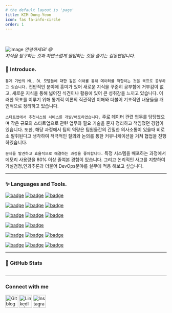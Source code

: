 ```yaml
---
# the default layout is 'page'
title: KIM Dong-Yeon
icon: fas fa-info-circle
order: 1
---
```

<!-- https://zzetao.github.io/awesome-github-profile/ -->
<!-- https://placeholder.com/300x250 -->

<br>

![image](https://user-images.githubusercontent.com/77319450/233773775-f34b9d4f-3c1c-4be7-9c0f-11665128f0d3.jpg)
_안녕하세요! :smile: <br> 지식을 탐구하는 것과 자연스럽게 몰입하는 것을 즐기는 김동연입니다._

### :wave: Introduce.

`통계 기반의 ML, DL 모델들에 대한 깊은 이해를 통해 데이터를 적합하는 것을 목표로 공부하고 있습니다.` 전반적인 분야에 흥미가 있어 새로운 지식을 꾸준히 공부함에 거부감이 없고, 새로운 지식을 통해 넓어진 식견이나 활용에 있어 큰 성취감을 느끼고 있습니다. 이러한
목표를 이루기 위해 통계적 이론의 직관적인 이해와 더불어 기초적인 내용들을 개인적으로 정리하고 있습니다.

`스타트업에서 추천시스템 서비스를 개발/배포하였습니다.` 주로 데이터 관련 업무를 담당했으며 작은 규모의 스타트업으로 관련 업무와 필요 기술을 혼자 정리하고 책임졌던 경험이 있습니다. 또한, 해당 과정에서 팀의 역량은 팀원들간의 긴밀한 의사소통이 있을때 비로소 발휘된다고 생각하여 적극적인 질의와 논의를 통한 커뮤니케이션을 거쳐 협업을 진행하였습니다.

`문제를 발견하고 효율적으로 해결하는 과정을 좋아합니다.` 특정 시스템을 배포하는 과정에서 메모리 사용량을 80% 이상 줄여본 경험이 있습니다. 그리고 논리적인 사고를 지향하여 가설검정,인과추론과 더불어 DevOps분야를 실무에 적용 해보고 싶습니다.

--- 

<!-- 
<style>
  alpha {
    opacity: 0.5; /* 투명도(0~1) 설정 */
  }
</style>

### :mortar_board:Eucation

<table style>
  <tbody style='background:none;border:0px;text-align: left; vertical-align: top;'>

    <tr style='background:none;'>
      <td>강원대학교 <br> <alpha> 2016.03 ~ 2023.02 </alpha></td>
      <td  style="padding-right: 0px;">•</td>
      <td> Bachelor of Science in `Statistics and Data Science`, Double Major. <br> GPA 3.88 / 4.5</td>
    </tr>

    <tr style='background:none;'>
      <td> 빅데이터 인공지능 <br> 창의융합 인재양성과정 <br><alpha> 2020.06 ~ 2020.12 </alpha></td>
      <td  style="padding-right: 0px;">•</td>
      <td> 80일간의 기술인재과정 수료. <br> Python 기초 및 빅데이터 처리/분석, 머신러닝 기술(자연어, 오디오, 이미지) 교육. </td>
    </tr>

    <tr style='background:none;'>
      <td>중소기업 빅데이터 <br> 인재양성과정 <br> <alpha> 2021.08 ~ 2021.12 </alpha></td>
      <td  style="padding-right: 0px;">•</td>
      <td> 80일간의 전문가과정 수료. <br> MLOps 및 딥러닝 심화 과정, 문제 해결 기반의 실전 특화 교육 진행.</td>
    </tr>

    <tr style='background:none;'>
      <td><a href=''> </a> <br><alpha> 2020.06 ~ 2020.12 </alpha></td>
      <td  style="padding-right: 0px;">•</td>
      <td> </td>
    </tr> 

  </tbody>
</table>

--- 
-->

### :sparkles: Languages and Tools.

<!-- [![badge](image)]() : 해당처럼 한번더 안씌우면 url error로 뜸, <a> 태그 안에 <img> 태그가 들어가서 양쪽다 url 입력해야하고 변수지정 방법은 안됨.-->


[![badge](https://img.shields.io/badge/Linux-555555?style=for-the-badge&logo=Linux)]()
[![badge](https://img.shields.io/badge/Windows-555555?style=for-the-badge&logo=windows&logoColor=blue)]()
[![badge](https://img.shields.io/badge/Ubuntu-555555?style=for-the-badge&logo=Ubuntu)]()

[![badge](https://img.shields.io/badge/Python-555555?&style=for-the-badge&logo=Python)]() 
[![badge](https://img.shields.io/badge/R-555555?&style=for-the-badge&logo=R)]() 
[![badge](https://img.shields.io/badge/Markdown-555555?&style=for-the-badge&logo=markdown)]() 

[![badge](https://img.shields.io/badge/scikit--learn-555555?style=for-the-badge&logo=scikit-learn)]() 
[![badge](https://img.shields.io/badge/Pytorch-555555?style=for-the-badge&logo=Pytorch)]() 
[![badge](https://img.shields.io/badge/Tensorflow-555555?style=for-the-badge&logo=Tensorflow)]() 

[![badge](https://img.shields.io/badge/PostgreSQL-555555?style=for-the-badge&logo=PostgreSQL)]() 
[![badge](https://img.shields.io/badge/MySQL-555555?style=for-the-badge&logo=MySQL)]() 

[![badge](https://img.shields.io/badge/Git-555555.svg?style=for-the-badge&logo=Git)]() 
[![badge](https://img.shields.io/badge/Pipenv-555555?style=for-the-badge&logo=pypi)]() 
[![badge](https://img.shields.io/badge/Docker-555555?style=for-the-badge&logo=Docker)]() 

[![badge](https://img.shields.io/badge/GA4-555555?style=for-the-badge&logo=google-analytics)]() 
[![badge](https://img.shields.io/badge/AWS-555555?style=for-the-badge&logo=amazon-aws&logoColor=orange)]() 
[![badge](https://img.shields.io/badge/kubernetes-555555?style=for-the-badge&logo=kubernetes)]() 

---


<!-- 

### :medal_sports: Certification

[![b](https://img.shields.io/badge/2024.02.25%20%7C%20TOEIC%20790-555555?style=for-the-badge)]() 

[![b](https://img.shields.io/badge/2022.09.05%20%7C%20정보처리기사-555555?style=for-the-badge)]() 

[![b](https://img.shields.io/badge/2022.07.15%20%7C%20빅데이터분석기사-555555?style=for-the-badge)]() 

[![b](https://img.shields.io/badge/2021.09.24%20%7C%20ADSP(데이터분석%20준전문가)-555555?style=for-the-badge)]() 

[![b](https://img.shields.io/badge/2021.06.25%20%7C%20SQLD(SQL%20개발)-555555?style=for-the-badge)]() 

[![b](https://img.shields.io/badge/2021.06.02%20%7C%20사회조사분석사%202급-555555?style=for-the-badge)]() 

[![b](https://img.shields.io/badge/2018.03.23%20%7C%20컴퓨터활용능력%201급-555555?style=for-the-badge)]() 
 

|날짜|주최기관|자격증|
|:--|:--|:--|
| 2024.02.25 &emsp;| 한국 TOEIC 위원회 | TOEIC 790 |
| 2022.09.05 | 한국산업인력공단 | 정보처리기사 |
| 2022.07.15 | 한국데이터산업진흥원 | 빅데이터분석기사 |
| 2021.09.24 | 한국데이터산업진흥원 | ADSP(데이터분석 준전문가) |
| 2021.06.25 | 한국데이터산업진흥원 | SQLD(SQL 개발) |
| 2021.06.02 | 한국산업인력공단| 사회조사분석사 2급 |
| 2018.03.23 | 대한상공회의소| 컴퓨터활용능력 1급 |

---
-->

### :seedling: GitHub Stats

<div align='center' style="display: flex; flex-wrap: wrap; align-items: stretch;">
  <div align='center' style="flex: 1; display: flex; flex-direction: column; align-items: center;">
    <a href=""><img style="flex-grow: 1; max-height:30vh;" src="https://mz-github-stats.vercel.app/api?username=eastk1te&show_icons=true&hide_border=true&theme=radical" alt=""></a>
    <a href=""><img style="flex-grow: 1; max-height:30vh;" src="https://mz-github-stats.vercel.app/api/top-langs/?username=eastk1te&show_icons=true&hide_border=true&layout=compact&langs_count=8&theme=radical" alt=""></a>
  </div>
  <div style="flex: 1; display: flex; flex-direction: column; align-items: center;">
    <a href=""><img style="flex-grow: 1; max-height:30vh;" src="http://mazassumnida.wtf/api/generate_badge?boj=tjy2202" alt=""></a>
    <a href=""><img style="flex-grow: 1; max-height:30vh;" src="https://github-readme-activity-graph.vercel.app/graph?username=eastk1te&theme=github-compact" alt=""></a>
  </div>
</div>


---

### Connect with me <!-- 📫 How to reach me -->

[<img align="left" alt="Gitblog" width="40px" src="https://user-images.githubusercontent.com/77319450/233571131-96202200-f4ba-444b-9967-7e3709e856e4.png" />][website]
[<img align="left" alt="LinkedIn | LinkedIn" width="40px" src="https://user-images.githubusercontent.com/77319450/233571475-423b821f-6e2e-4fbe-800b-bb97af8cfd98.png" />][linkedin]
[<img align="left" alt="Instagram | Instagram" width="40px" src="https://user-images.githubusercontent.com/77319450/233571483-4b4100e6-3f65-4fbc-b530-872a7bc7472c.png" />][instagram]

[website]: https://eastk1te.github.io/
[instagram]: https://www.instagram.com/eastk1te_
[linkedin]: https://www.instagram.com/eastk1te_ 

<!-- notion, VSC, slack 등 추가? -->